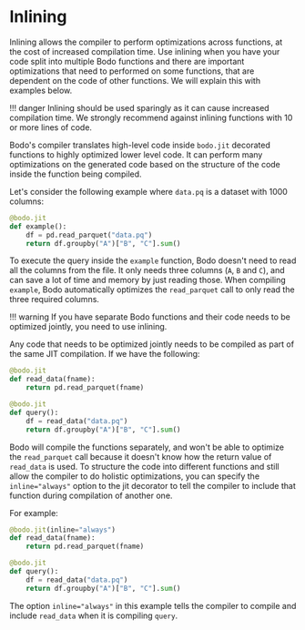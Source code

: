 # Inlining

Inlining allows the compiler to perform optimizations across functions,
at the cost of increased compilation time. Use inlining when you have
your code split into multiple Bodo functions and there are important
optimizations that need to performed on some functions, that are
dependent on the code of other functions. We will explain this with
examples below.

!!! danger
    Inlining should be used sparingly as it can cause increased compilation
    time. We strongly recommend against inlining functions with 10 or more
    lines of code.


Bodo's compiler translates high-level code inside `bodo.jit` decorated
functions to highly optimized lower level code. It can perform many
optimizations on the generated code based on the structure of the code
inside the function being compiled.

Let's consider the following example where `data.pq` is a dataset with
1000 columns:

``` py
@bodo.jit
def example():
    df = pd.read_parquet("data.pq")
    return df.groupby("A")["B", "C"].sum()
```

To execute the query inside the `example` function, Bodo doesn't need
to read all the columns from the file. It only needs three columns (`A`,
`B` and `C`), and can save a lot of time and memory by just reading
those. When compiling `example`, Bodo automatically optimizes the
`read_parquet` call to only read the three required columns.

!!! warning
    If you have separate Bodo functions and their code needs to be optimized
    jointly, you need to use inlining.


Any code that needs to be optimized jointly needs to be compiled as part
of the same JIT compilation. If we have the following:

``` py
@bodo.jit
def read_data(fname):
    return pd.read_parquet(fname)

@bodo.jit
def query():
    df = read_data("data.pq")
    return df.groupby("A")["B", "C"].sum()
```

Bodo will compile the functions separately, and won't be able to
optimize the `read_parquet` call because it doesn't know how the return
value of `read_data` is used. To structure the code into different
functions and still allow the compiler to do holistic optimizations,
you can specify the `inline="always"` option to the jit decorator to
tell the compiler to include that function during compilation of another
one.

For example:

``` py
@bodo.jit(inline="always")
def read_data(fname):
    return pd.read_parquet(fname)

@bodo.jit
def query():
    df = read_data("data.pq")
    return df.groupby("A")["B", "C"].sum()
```

The option `inline="always"` in this example tells the compiler to
compile and include `read_data` when it is compiling `query`.

[comment]: <> (autoref to [caching] will populate when the section is added)
[todo]: <> (remove above comment when the [caching] section is added)